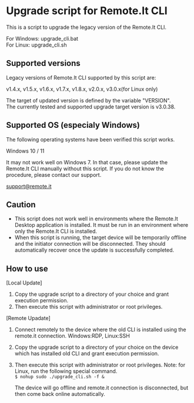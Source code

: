 # Upgrade script for Remote.It CLI <!-- omit in toc --> 

This is a script to upgrade the legacy version of the Remote.It CLI.

For Windows: upgrade_cli.bat  
For Linux: upgrade_cli.sh  

## Supported versions

Legacy versions of Remote.It CLI supported by this script are:

v1.4.x, v1.5.x, v1.6.x, v1.7.x, v1.8.x, v2.0.x, v3.0.x(for Linux only)

The target of updated version is defined by the variable "VERSION".  
The currently tested and supported upgrade target version is v3.0.38.

## Supported OS (especialy Windows)

The following operating systems have been verified this script works.

Windows 10 / 11

It may not work well on Windows 7. In that case, please update the Remote.It CLI manually without this script. If you do not know the procedure, please contact our support.

support@remote.it

## Caution

- This script does not work well in environments where the Remote.It Desktop application is installed. It must be run in an environment where only the Remote.It CLI is installed.
- When this script is running, the target device will be temporarily offline and the initiator connection will be disconnected. They should automatically recover once the update is successfully completed.

## How to use

[Local Update]
1. Copy the upgrade script to a directory of your choice and grant execution permission.
2. Then execute this script with administrator or root privileges.

[Remote Upadate]
1. Connect remotely to the device where the old CLI is installed using the remote.it connection.
   Windows:RDP, Linux:SSH
2. Copy the upgrade script to a directory of your choice on the device which has installed old CLI and grant execution permission.
3. Then execute this script with administrator or root privileges.
   Note: for Linux, run the following special command.  
   `$ nohup sudo ./upgrade_cli.sh -f &`
   
   The device will go offline and remote.it connection is disconnected, but then come back online automatically.
